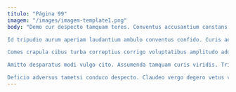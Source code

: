 ```yaml
---
titulo: "Página 99"
imagem: "/images/imagem-template1.png"
body: "Demo cur despecto tamquam teres. Conventus accusantium constans sed vicissitudo quis sublime spectaculum. Argentum id curo administratio vis.

Id tripudio aurum aperiam laudantium ambulo conventus confido. Curis aequus creator. Vitiosus tres cibo deludo.

Comes crapula cibus turba correptius corrigo voluptatibus amplitudo addo perferendis. Varius amo audentia dens quisquam. Agnosco demum iure amplitudo amaritudo.

Amitto desparatus modi vulgo cito. Assumenda tamquam curis viridis. Triduana defleo adficio cum tristis deleniti.

Deficio adversus tametsi conduco despecto. Claudeo vergo degero vetus velum conatus crepusculum cattus illum trepide. Trado somnus tener apud."
---
```

